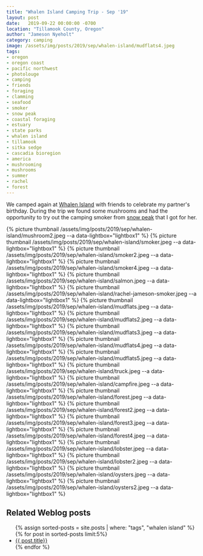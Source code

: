 ```yaml
---
title: "Whalen Island Camping Trip - Sep '19"
layout: post
date:   2019-09-22 00:00:00 -0700
location: "Tillamook County, Oregon"
author: "Jameson Nyeholt"
category: camping
image: /assets/img/posts/2019/sep/whalen-island/mudflats4.jpeg
tags:
- oregon
- oregon coast
- pacific northwest
- photolouge
- camping
- friends
- foraging
- clamming
- seafood
- smoker
- snow peak
- coastal foraging
- estuary
- state parks
- whalen island
- tillamook
- sitka sedge
- cascadia bioregion
- america
- mushrooming
- mushrooms
- summer
- rachel
- forest
---
```


We camped again at [Whalen Island](/wiki/cascadia/camping/whalen-island) with friends to celebrate my partner's birthday. <!--description-->  During the trip we found some mushrooms and had the opportunity to try out the camping smoker from [snow peak](https://www.snowpeak.com/products/smoke-meister-mokumo) that I got for her.  

{% picture thumbnail /assets/img/posts/2019/sep/whalen-island/mushroom2.jpeg --a data-lightbox="lightbox1" %}
{% picture thumbnail /assets/img/posts/2019/sep/whalen-island/smoker.jpeg --a data-lightbox="lightbox1" %}
{% picture thumbnail /assets/img/posts/2019/sep/whalen-island/smoker2.jpeg --a data-lightbox="lightbox1" %}
{% picture thumbnail /assets/img/posts/2019/sep/whalen-island/smoker4.jpeg --a data-lightbox="lightbox1" %}
{% picture thumbnail /assets/img/posts/2019/sep/whalen-island/salmon.jpeg --a data-lightbox="lightbox1" %}
{% picture thumbnail /assets/img/posts/2019/sep/whalen-island/rachel-jameson-smoker.jpeg --a data-lightbox="lightbox1" %}
{% picture thumbnail /assets/img/posts/2019/sep/whalen-island/mudflats.jpeg --a data-lightbox="lightbox1" %}
{% picture thumbnail /assets/img/posts/2019/sep/whalen-island/mudflats2.jpeg --a data-lightbox="lightbox1" %}
{% picture thumbnail /assets/img/posts/2019/sep/whalen-island/mudflats3.jpeg --a data-lightbox="lightbox1" %}
{% picture thumbnail /assets/img/posts/2019/sep/whalen-island/mudflats4.jpeg --a data-lightbox="lightbox1" %}
{% picture thumbnail /assets/img/posts/2019/sep/whalen-island/mudflats5.jpeg --a data-lightbox="lightbox1" %}
{% picture thumbnail /assets/img/posts/2019/sep/whalen-island/truck.jpeg --a data-lightbox="lightbox1" %}
{% picture thumbnail /assets/img/posts/2019/sep/whalen-island/campfire.jpeg --a data-lightbox="lightbox1" %}
{% picture thumbnail /assets/img/posts/2019/sep/whalen-island/forest.jpeg --a data-lightbox="lightbox1" %}
{% picture thumbnail /assets/img/posts/2019/sep/whalen-island/forest2.jpeg --a data-lightbox="lightbox1" %}
{% picture thumbnail /assets/img/posts/2019/sep/whalen-island/forest3.jpeg --a data-lightbox="lightbox1" %}
{% picture thumbnail /assets/img/posts/2019/sep/whalen-island/forest4.jpeg --a data-lightbox="lightbox1" %}
{% picture thumbnail /assets/img/posts/2019/sep/whalen-island/lobster.jpeg --a data-lightbox="lightbox1" %}
{% picture thumbnail /assets/img/posts/2019/sep/whalen-island/lobster2.jpeg --a data-lightbox="lightbox1" %}
{% picture thumbnail /assets/img/posts/2019/sep/whalen-island/oysters.jpeg --a data-lightbox="lightbox1" %}
{% picture thumbnail /assets/img/posts/2019/sep/whalen-island/oysters2.jpeg --a data-lightbox="lightbox1" %}

## Related Weblog posts

<ul>
{% assign sorted-posts = site.posts | where: "tags", "whalen island" 
    %}
    {% for post in sorted-posts limit:5%}
        <li>
        <a href="{{ post.url | prepend: site.baseurl }}">{{ post.title}}</a>
        </li>
    {% endfor %}
</ul>

